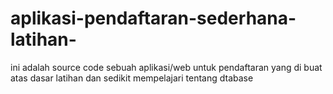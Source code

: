 # aplikasi-pendaftaran-sederhana-latihan-
ini adalah source code sebuah aplikasi/web untuk pendaftaran yang di buat atas dasar latihan dan sedikit mempelajari tentang dtabase
